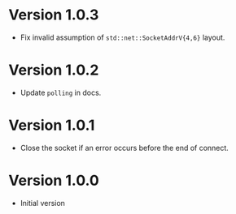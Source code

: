 # Version 1.0.3

- Fix invalid assumption of `std::net::SocketAddrV{4,6}` layout.

# Version 1.0.2

- Update `polling` in docs.

# Version 1.0.1

- Close the socket if an error occurs before the end of connect.

# Version 1.0.0

- Initial version
